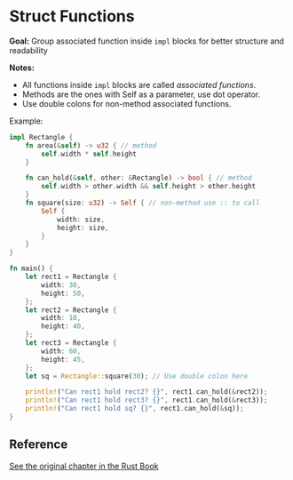 # Struct Functions

**Goal:** Group associated function inside `impl` blocks for better structure and readability

**Notes:** 

- All functions inside `impl` blocks are called _associated functions_.
- Methods are the ones with Self as a parameter, use dot operator.
- Use double colons for non-method associated functions.


Example:
```rust
impl Rectangle {
    fn area(&self) -> u32 { // method
        self.width * self.height
    }

    fn can_hold(&self, other: &Rectangle) -> bool { // method
        self.width > other.width && self.height > other.height
    }
    fn square(size: u32) -> Self { // non-method use :: to call
        Self {
            width: size,
            height: size,
        }
    }
}

fn main() {
    let rect1 = Rectangle {
        width: 30,
        height: 50,
    };
    let rect2 = Rectangle {
        width: 10,
        height: 40,
    };
    let rect3 = Rectangle {
        width: 60,
        height: 45,
    };
    let sq = Rectangle::square(30); // Use double colon here

    println!("Can rect1 hold rect2? {}", rect1.can_hold(&rect2));
    println!("Can rect1 hold rect3? {}", rect1.can_hold(&rect3));
    println!("Can rect1 hold sq? {}", rect1.can_hold(&sq));
}
```

## Reference

[See the original chapter in the Rust Book](https://doc.rust-lang.org/stable/book/ch05-03-method-syntax.html)

